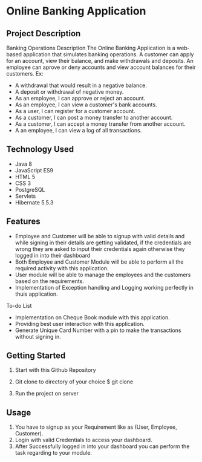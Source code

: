 # Online Banking Application
## Project Description
Banking Operations Description 
The Online Banking Application is a web-based application that simulates banking operations. A customer can apply for an account, view their balance, and make withdrawals and deposits. An employee can aprove or deny accounts and view account balances for their customers.
 Ex:
  * A withdrawal that would result in a negative balance.
  * A deposit or withdrawal of negative money.
  * As an employee, I can approve or reject an account.
  * As an employee, I can view a customer's bank accounts. 
  * As a user, I can register for a customer account. 
  * As a customer, I can post a money transfer to another account.
  * As a customer, I can accept a money transfer from another account. 
  * A an employee, I can view a log of all transactions.

## Technology Used
- Java 8
- JavaScript ES9
- HTML 5
- CSS 3
- PostgreSQL
- Servlets
- Hibernate 5.5.3
## Features
- Employee and Customer will be able to signup with valid details and while signing in their details are getting validated, if the credentials are wrong they are asked to input their credentials again otherwise they logged in into their dashboard
- Both Employee and Customer Module will be able to perform all the required activity with this application.
- User module will be able to manage the employees and the customers based on the requirements.
- Implementation of Exception handling and Logging working perfectly in thuis application.

To-do List
- Implementation on Cheque Book module with this application.
- Providing best user interaction with this application.
- Generate Unique Card Number with a pin to make the transactions without signing in.

## Getting Started
1. Start with this Github Repository

2. Git clone to directory of your choice $ git clone 

3. Run the project on server

## Usage
1. You have to signup as your Requirement like as (User, Employee, Customer).
2. Login with valid Credentials to access your dashboard.
3. After Successfully logged in into your dashboard you can perform the task regarding to your module.
  
